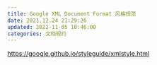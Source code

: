 ```yaml
---
title: Google XML Document Format 风格规范
date: 2021.12.24 21:29:26
updated: 2022-11-05 10:46:00
categories: 文档规约
---
```


<https://google.github.io/styleguide/xmlstyle.html>
